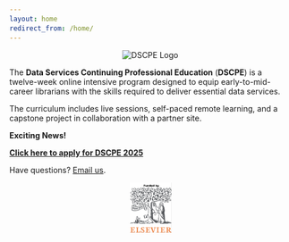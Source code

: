 ```yaml
---
layout: home
redirect_from: /home/
---
```


<p align="center"><img src="/images/logos/dscpelogo_horizontal_small.png" alt="DSCPE Logo"></p>

The **Data Services Continuing Professional Education** (**DSCPE**) is a twelve-week online intensive program designed to equip early-to-mid-career librarians with the skills required to deliver essential data services.

The curriculum includes live sessions, self-paced remote learning, and a capstone project in collaboration with a partner site.


**Exciting News!**


<a href="https://hms.az1.qualtrics.com/jfe/form/SV_bJgSZTeZGsFh53w" target="_blank"><b>**Click here to apply for DSCPE 2025**</b></a>

Have questions? [Email us](mailto:dscpe.info@gmail.com).



<body>
    <div class="logo-container">
        <a href="https://www.elsevier.com" target="_blank"></a>
         <p align="center"> <img src="images/logos/elsevier-logo1.png" alt="Elsevier Logo" width="75"></p>
  

